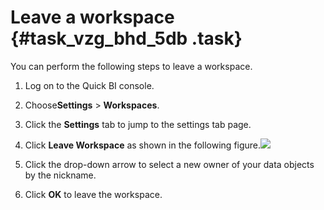# Leave a workspace {#task_vzg_bhd_5db .task}

You can perform the following steps to leave a workspace.

1.   Log on to the Quick BI console. 
2.   Choose**Settings** \> **Workspaces**. 
3.   Click the **Settings** tab to jump to the settings tab page. 
4.   Click **Leave Workspace** as shown in the following figure.![](http://static-aliyun-doc.oss-cn-hangzhou.aliyuncs.com/assets/img/9163/15469414861147_en-US.png)

 
5.   Click the drop-down arrow to select a new owner of your data objects by the nickname. 
6.   Click **OK** to leave the workspace. 

